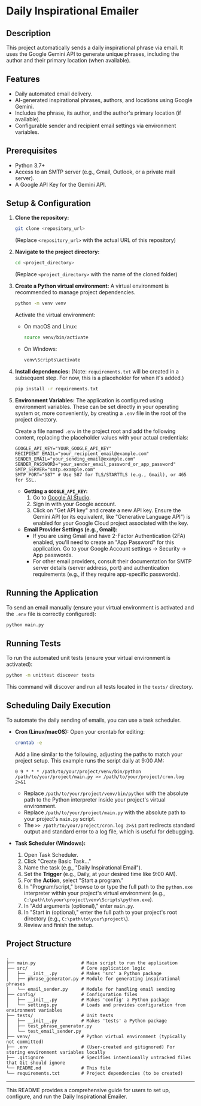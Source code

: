 # Daily Inspirational Emailer

## Description
This project automatically sends a daily inspirational phrase via email. It uses the Google Gemini API to generate unique phrases, including the author and their primary location (when available).

## Features
*   Daily automated email delivery.
*   AI-generated inspirational phrases, authors, and locations using Google Gemini.
*   Includes the phrase, its author, and the author's primary location (if available).
*   Configurable sender and recipient email settings via environment variables.

## Prerequisites
*   Python 3.7+
*   Access to an SMTP server (e.g., Gmail, Outlook, or a private mail server).
*   A Google API Key for the Gemini API.

## Setup & Configuration

1.  **Clone the repository:**
    ```bash
    git clone <repository_url>
    ```
    (Replace `<repository_url>` with the actual URL of this repository)

2.  **Navigate to the project directory:**
    ```bash
    cd <project_directory>
    ```
    (Replace `<project_directory>` with the name of the cloned folder)

3.  **Create a Python virtual environment:**
    A virtual environment is recommended to manage project dependencies.
    ```bash
    python -m venv venv
    ```
    Activate the virtual environment:
    *   On macOS and Linux:
        ```bash
        source venv/bin/activate
        ```
    *   On Windows:
        ```bash
        venv\Scripts\activate
        ```

4.  **Install dependencies:**
    (Note: `requirements.txt` will be created in a subsequent step. For now, this is a placeholder for when it's added.)
    ```bash
    pip install -r requirements.txt
    ```

5.  **Environment Variables:**
    The application is configured using environment variables. These can be set directly in your operating system or, more conveniently, by creating a `.env` file in the root of the project directory.

    Create a file named `.env` in the project root and add the following content, replacing the placeholder values with your actual credentials:
    ```env
    GOOGLE_API_KEY="YOUR_GOOGLE_API_KEY"
    RECIPIENT_EMAIL="your_recipient_email@example.com"
    SENDER_EMAIL="your_sending_email@example.com"
    SENDER_PASSWORD="your_sender_email_password_or_app_password"
    SMTP_SERVER="smtp.example.com"
    SMTP_PORT="587" # Use 587 for TLS/STARTTLS (e.g., Gmail), or 465 for SSL.
    ```

    *   **Getting a `GOOGLE_API_KEY`:**
        1.  Go to [Google AI Studio](https://aistudio.google.com/).
        2.  Sign in with your Google account.
        3.  Click on "Get API key" and create a new API key. Ensure the Gemini API (or its equivalent, like "Generative Language API") is enabled for your Google Cloud project associated with the key.
    *   **Email Provider Settings (e.g., Gmail):**
        *   If you are using Gmail and have 2-Factor Authentication (2FA) enabled, you'll need to create an "App Password" for this application. Go to your Google Account settings -> Security -> App passwords.
        *   For other email providers, consult their documentation for SMTP server details (server address, port) and authentication requirements (e.g., if they require app-specific passwords).

## Running the Application

To send an email manually (ensure your virtual environment is activated and the `.env` file is correctly configured):
```bash
python main.py
```

## Running Tests

To run the automated unit tests (ensure your virtual environment is activated):
```bash
python -m unittest discover tests
```
This command will discover and run all tests located in the `tests/` directory.

## Scheduling Daily Execution

To automate the daily sending of emails, you can use a task scheduler.

*   **Cron (Linux/macOS):**
    Open your crontab for editing:
    ```bash
    crontab -e
    ```
    Add a line similar to the following, adjusting the paths to match your project setup. This example runs the script daily at 9:00 AM:
    ```cron
    0 9 * * * /path/to/your/project/venv/bin/python /path/to/your/project/main.py >> /path/to/your/project/cron.log 2>&1
    ```
    *   Replace `/path/to/your/project/venv/bin/python` with the absolute path to the Python interpreter inside your project's virtual environment.
    *   Replace `/path/to/your/project/main.py` with the absolute path to your project's `main.py` script.
    *   The `>> /path/to/your/project/cron.log 2>&1` part redirects standard output and standard error to a log file, which is useful for debugging.

*   **Task Scheduler (Windows):**
    1.  Open Task Scheduler.
    2.  Click "Create Basic Task..."
    3.  Name the task (e.g., "Daily Inspirational Email").
    4.  Set the **Trigger** (e.g., Daily, at your desired time like 9:00 AM).
    5.  For the **Action**, select "Start a program."
    6.  In "Program/script," browse to or type the full path to the `python.exe` interpreter within your project's virtual environment (e.g., `C:\path\to\your\project\venv\Scripts\python.exe`).
    7.  In "Add arguments (optional)," enter `main.py`.
    8.  In "Start in (optional)," enter the full path to your project's root directory (e.g., `C:\path\to\your\project\`).
    9.  Review and finish the setup.

## Project Structure
```
.
├── main.py                 # Main script to run the application
├── src/                    # Core application logic
│   ├── __init__.py         # Makes 'src' a Python package
│   ├── phrase_generator.py # Module for generating inspirational phrases
│   └── email_sender.py     # Module for handling email sending
├── config/                 # Configuration files
│   ├── __init__.py         # Makes 'config' a Python package
│   └── settings.py         # Loads and provides configuration from environment variables
├── tests/                  # Unit tests
│   ├── __init__.py         # Makes 'tests' a Python package
│   ├── test_phrase_generator.py
│   └── test_email_sender.py
├── venv/                   # Python virtual environment (typically not committed)
├── .env                    # (User-created and gitignored) For storing environment variables locally
├── .gitignore              # Specifies intentionally untracked files that Git should ignore
└── README.md               # This file
└── requirements.txt        # Project dependencies (to be created)
```

---
This README provides a comprehensive guide for users to set up, configure, and run the Daily Inspirational Emailer.
